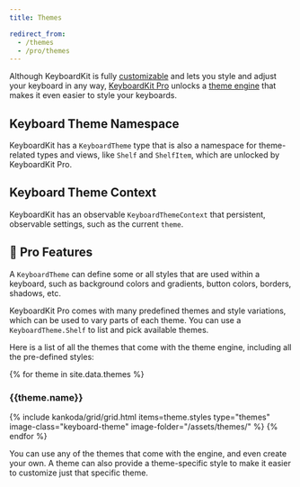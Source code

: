 ```yaml
---
title: Themes

redirect_from: 
  - /themes
  - /pro/themes
---
```


Although KeyboardKit is fully [customizable](/customization) and lets you style and adjust your keyboard in any way, [KeyboardKit Pro][pro] unlocks a [theme engine](#pro) that makes it even easier to style your keyboards.


## Keyboard Theme Namespace

KeyboardKit has a ``KeyboardTheme`` type that is also a namespace for theme-related types and views, like ``Shelf`` and ``ShelfItem``, which are unlocked by KeyboardKit Pro.


## Keyboard Theme Context

KeyboardKit has an observable ``KeyboardThemeContext`` that persistent, observable settings, such as the current ``theme``.


## 👑 Pro Features

A `KeyboardTheme` can define some or all styles that are used within a keyboard, such as background colors and gradients, button colors, borders, shadows, etc.

KeyboardKit Pro comes with many predefined themes and style variations, which can be used to vary parts of each theme. You can use a `KeyboardTheme.Shelf` to list and pick available themes.

Here is a list of all the themes that come with the theme engine, including all the pre-defined styles:

<section class="themes">
{% for theme in site.data.themes %}
    <h3>{{theme.name}}</h3>
    {% include kankoda/grid/grid.html items=theme.styles type="themes" image-class="keyboard-theme" image-folder="/assets/themes/" %}
{% endfor %}
</section>

You can use any of the themes that come with the engine, and even create your own. A theme can also provide a theme-specific style to make it easier to customize just that specific theme.


[Pro]: /pro